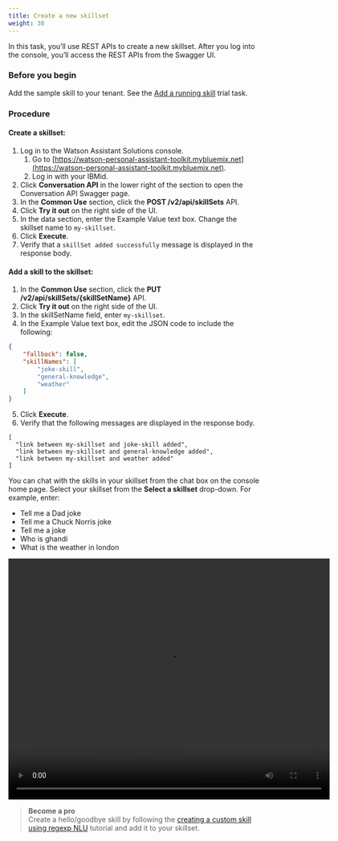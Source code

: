 ```yaml
---
title: Create a new skillset
weight: 30
---
```


In this task, you’ll use REST APIs to create a new skillset.  After you log into the console, you’ll access the REST APIs from the Swagger UI.  

### Before you begin

Add the sample skill to your tenant. See the [Add a running skill]({{site.baseurl}}/trial/add-running-skill/) trial task.

### Procedure

#### Create a skillset:

1. Log in to the Watson Assistant Solutions console.
    1. Go to [https://watson-personal-assistant-toolkit.mybluemix.net](https://watson-personal-assistant-toolkit.mybluemix.net).
    2. Log in with your IBMid.
2. Click **Conversation API** in the lower right of the section to open the Conversation API Swagger page.
3. In the **Common Use** section, click the **POST /v2/api/skillSets** API.
4. Click **Try it out** on the right side of the UI.
5. In the data section, enter the Example Value text box. Change the skillset name to `my-skillset`.
6. Click **Execute**.
7. Verify that a `skillSet added successfully` message is displayed in the response body.

#### Add a skill to the skillset:

1. In the **Common Use** section, click the **PUT /v2/api/skillSets/{skillSetName}** API.
2. Click **Try it out** on the right side of the UI.
3. In the skillSetName field, enter `my-skillset`.
4. In the Example Value text box, edit the JSON code to include the following:
```json
{
    "fallback": false,
    "skillNames": [
        "joke-skill",
        "general-knowledge",
        "weather"
    ]
}
```
5. Click **Execute**.
6. Verify that the following messages are displayed in the response body.
```
[
  "link between my-skillset and joke-skill added",
  "link between my-skillset and general-knowledge added",
  "link between my-skillset and weather added"
]
```

You can chat with the skills in your skillset from the chat box on the console home page. Select your skillset from the **Select a skillset** drop-down.   For example, enter:
* Tell me a Dad joke
* Tell me a Chuck Norris joke
* Tell me a joke
* Who is ghandi
* What is the weather in london

<video width="640" height="480" controls>
  <source src="{{site.baseurl}}/trial/videos/create-new-skillset.mp4" type="video/mp4">
Your browser does not support the video tag.
</video>

> **Become a pro**<br>
Create a hello/goodbye skill by following the [creating a custom skill using regexp NLU]({{site.baseurl}}/skill/build-skill/) tutorial and add it to your skillset.
